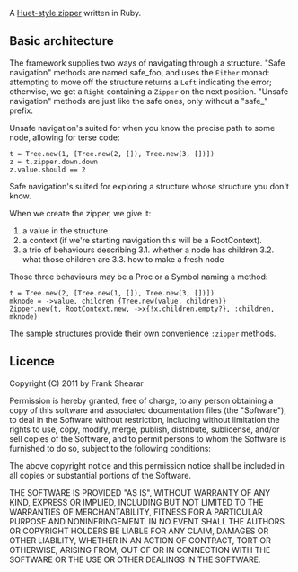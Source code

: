 A [Huet-style zipper](http://www.st.cs.uni-saarland.de/edu/seminare/2005/advanced-fp/docs/huet-zipper.pdf) written in Ruby.

Basic architecture
------------------

The framework supplies two ways of navigating through a structure. "Safe navigation" methods are named safe_foo, and uses the `Either` monad: attempting to move off the structure returns a `Left` indicating the error; otherwise, we get a `Right` containing a `Zipper` on the next position. "Unsafe navigation" methods are just like the safe ones, only without a "safe_" prefix.

Unsafe navigation's suited for when you know the precise path to some node, allowing for terse code:

    t = Tree.new(1, [Tree.new(2, []), Tree.new(3, [])])
    z = t.zipper.down.down
    z.value.should == 2

Safe navigation's suited for exploring a structure whose structure you don't know.

When we create the zipper, we give it:

1. a value in the structure
2. a context (if we're starting navigation this will be a RootContext).
3. a trio of behaviours describing
3.1. whether a node has children
3.2. what those children are
3.3. how to make a fresh node

Those three behaviours may be a Proc or a Symbol naming a method:

    t = Tree.new(2, [Tree.new(1, []), Tree.new(3, [])])
    mknode = ->value, children {Tree.new(value, children)}
    Zipper.new(t, RootContext.new, ->x{!x.children.empty?}, :children, mknode)

The sample structures provide their own convenience `:zipper` methods.

Licence
-------

Copyright (C) 2011 by Frank Shearar

Permission is hereby granted, free of charge, to any person obtaining a copy of this software and associated documentation files (the "Software"), to deal in the Software without restriction, including without limitation the rights to use, copy, modify, merge, publish, distribute, sublicense, and/or sell copies of the Software, and to permit persons to whom the Software is furnished to do so, subject to the following conditions:

The above copyright notice and this permission notice shall be included in all copies or substantial portions of the Software.

THE SOFTWARE IS PROVIDED "AS IS", WITHOUT WARRANTY OF ANY KIND, EXPRESS OR IMPLIED, INCLUDING BUT NOT LIMITED TO THE WARRANTIES OF MERCHANTABILITY, FITNESS FOR A PARTICULAR PURPOSE AND NONINFRINGEMENT. IN NO EVENT SHALL THE AUTHORS OR COPYRIGHT HOLDERS BE LIABLE FOR ANY CLAIM, DAMAGES OR OTHER LIABILITY, WHETHER IN AN ACTION OF CONTRACT, TORT OR OTHERWISE, ARISING FROM, OUT OF OR IN CONNECTION WITH THE SOFTWARE OR THE USE OR OTHER DEALINGS IN THE SOFTWARE.